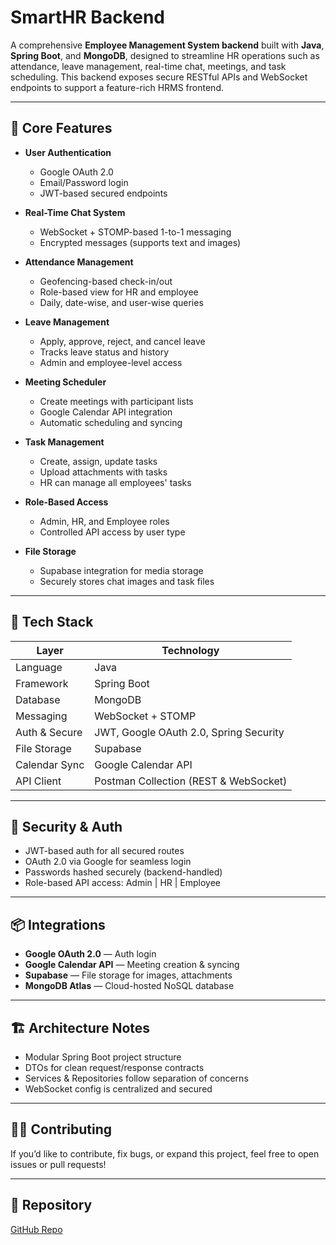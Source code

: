 # SmartHR Backend

A comprehensive **Employee Management System backend** built with **Java**, **Spring Boot**, and **MongoDB**, designed to streamline HR operations such as attendance, leave management, real-time chat, meetings, and task scheduling. This backend exposes secure RESTful APIs and WebSocket endpoints to support a feature-rich HRMS frontend.

---

## 🚀 Core Features

- **User Authentication**
  - Google OAuth 2.0
  - Email/Password login
  - JWT-based secured endpoints

- **Real-Time Chat System**
  - WebSocket + STOMP-based 1-to-1 messaging
  - Encrypted messages (supports text and images)

- **Attendance Management**
  - Geofencing-based check-in/out
  - Role-based view for HR and employee
  - Daily, date-wise, and user-wise queries

- **Leave Management**
  - Apply, approve, reject, and cancel leave
  - Tracks leave status and history
  - Admin and employee-level access

- **Meeting Scheduler**
  - Create meetings with participant lists
  - Google Calendar API integration
  - Automatic scheduling and syncing

- **Task Management**
  - Create, assign, update tasks
  - Upload attachments with tasks
  - HR can manage all employees' tasks

- **Role-Based Access**
  - Admin, HR, and Employee roles
  - Controlled API access by user type

- **File Storage**
  - Supabase integration for media storage
  - Securely stores chat images and task files

---

## 🧰 Tech Stack

| Layer         | Technology                             |
|--------------|-----------------------------------------|
| Language      | Java                                    |
| Framework     | Spring Boot                             |
| Database      | MongoDB                                 |
| Messaging     | WebSocket + STOMP                       |
| Auth & Secure | JWT, Google OAuth 2.0, Spring Security  |
| File Storage  | Supabase                                |
| Calendar Sync | Google Calendar API                     |
| API Client    | Postman Collection (REST & WebSocket)   |

---

## 🔐 Security & Auth

- JWT-based auth for all secured routes
- OAuth 2.0 via Google for seamless login
- Passwords hashed securely (backend-handled)
- Role-based API access: Admin | HR | Employee

---

## 📦 Integrations

- **Google OAuth 2.0** — Auth login
- **Google Calendar API** — Meeting creation & syncing
- **Supabase** — File storage for images, attachments
- **MongoDB Atlas** — Cloud-hosted NoSQL database

---

## 🏗️ Architecture Notes

- Modular Spring Boot project structure
- DTOs for clean request/response contracts
- Services & Repositories follow separation of concerns
- WebSocket config is centralized and secured

---

## 👨‍💻 Contributing

If you’d like to contribute, fix bugs, or expand this project, feel free to open issues or pull requests!

---

## 📎 Repository

[GitHub Repo](https://github.com/HR-Task-Management-App/SmartHR-Backend)
